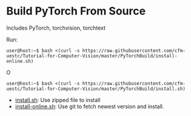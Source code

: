 # Build PyTorch From Source

Includes PyTorch, torchvision, torchtext

Run:

```console
user@host:~$ bash <(curl -s https://raw.githubusercontent.com/cfm-uestc/Tutorial-for-Computer-Vision/master/PyTorchBuild/install-online.sh)
```

O

```console
user@host:~$ bash <(curl -s https://raw.githubusercontent.com/cfm-uestc/Tutorial-for-Computer-Vision/master/PyTorchBuild/install.sh)
```


* [install.sh](install.sh): Use zipped file to install
* [install-online.sh](install-online.sh): Use git to fetch newest version and install. 

